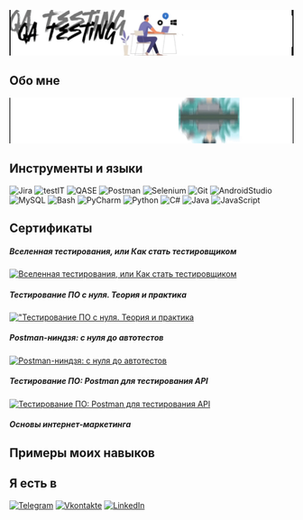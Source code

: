 ![Header](https://github.com/Makisim-test/Makisim-test/blob/main/VID_20240703_130950.gif)
## Обо мне
![ican](https://github.com/Makisim-test/Makisim-test/blob/main/VID_20240703_003413.gif)
## Инструменты и языки
![Jira](https://img.shields.io/badge/jira-%230A0FFF.svg?style=for-the-badge&logo=jira&logoColor=white)
![testIT](https://img.shields.io/badge/-TestIT-3776AB?style=for-the-badge&logo=teradata&logoColor=white)
![QASE](https://img.shields.io/badge/QASE-%234B275F.svg?style=for-the-badge&logo=QASE&logoColor=white)
![Postman](https://img.shields.io/badge/Postman-FF6C37?style=for-the-badge&logo=postman&logoColor=white)
![Selenium](https://img.shields.io/badge/-selenium-%43B02A?style=for-the-badge&logo=selenium&logoColor=white)
![Git](https://img.shields.io/badge/git-%23F05033.svg?style=for-the-badge&logo=git&logoColor=white)
![AndroidStudio](https://img.shields.io/badge/-Android%20Studio-00FF7F?style=for-the-badge&logo=AndroidStudio&logoColor=white)
![MySQL](https://img.shields.io/badge/-MySQL-4479A1?style=for-the-badge&logo=MySQL&logoColor=white)
![Bash](https://img.shields.io/badge/-Bash-4EAA25?style=for-the-badge&logo=gnubash&logoColor=white)
![PyCharm](https://img.shields.io/badge/pycharm-143?style=for-the-badge&logo=pycharm&logoColor=black&color=black&labelColor=green)
![Python](https://img.shields.io/badge/-Python-3670A0?style=for-the-badge&logo=Python&logoColor=ffdd54)
![C#](https://img.shields.io/badge/c%23-%23239120.svg?style=for-the-badge&logo=csharp&logoColor=white)
![Java](https://img.shields.io/badge/java-%23ED8B00.svg?style=for-the-badge&logo=openjdk&logoColor=white)
![JavaScript](https://img.shields.io/badge/javascript-%23323330.svg?style=for-the-badge&logo=javascript&logoColor=%23F7DF1E)
## Сертификаты
##### Вселенная тестирования, или Как стать тестировщиком
[![Вселенная тестирования, или Как стать тестировщиком](https://img.shields.io/badge/-сертификат-000000?style=for-the-badge&logo=&logoColor=0000CD)](https://stepik.org/certificate/6aa92ac8fcb7577a4aacfd21ac67f940e13ee341.pdf)
##### Тестирование ПО с нуля. Теория и практика
[!["Тестирование ПО с нуля. Теория и практика](https://img.shields.io/badge/-сертификат-000000?style=for-the-badge&logo=&logoColor=0000CD)](https://stepik.org/certificate/d76178c7abc83d867ae262f53f6a01a4393bfd37.pdf)
##### Postman-ниндзя: c нуля до автотестов
[![Postman-ниндзя: c нуля до автотестов](https://img.shields.io/badge/-сертификат-000000?style=for-the-badge&logo=&logoColor=0000CD)](https://stepik.org/certificate/ae8ed0544e0be4b2e04737f48af9c04b7d28f03d.pdf)
##### Тестирование ПО: Postman для тестирования API
[![Тестирование ПО: Postman для тестирования API](https://img.shields.io/badge/-сертификат-000000?style=for-the-badge&logo=&logoColor=0000CD)](https://stepik.org/certificate/070eebe5c81b34e87b0ff658290b66d7c01bba4d.pdf)
##### Основы интернет-маркетинга

##  Примеры моих навыков
## Я есть в
[![Telegram](https://img.shields.io/badge/-Telegram-000000?style=for-the-badge&logo=Telegram&logoColor=00BFFF)](https://t.me/Maxim0i)
[![Vkontakte](https://img.shields.io/badge/-Vkontakte-000000?style=for-the-badge&logo=VK&logoColor=1E90FF)](https://vk.com/faq18366)
[![LinkedIn](https://img.shields.io/badge/-LinkedIn-000000?style=for-the-badge&logo=LinkedIn&logoColor=4169E1)](https://www.linkedin.com/me?trk=p_mwlite_feed-secondary_nav)
